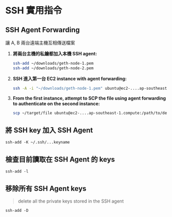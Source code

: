 # SSH 實用指令

## SSH Agent Forwarding

讓 A, B 兩台遠端主機互相傳送檔案

1.  **將兩台主機的私鑰都加入本機 SSH agent:**

    ```bash
    ssh-add ~/downloads/geth-node-1.pem
    ssh-add ~/downloads/geth-node-2.pem
    ```
2.  **SSH 進入第一台  EC2 instance with agent forwarding:**

    ```bash
    ssh -A -i "~/downloads/geth-node-1.pem" ubuntu@ec2-....ap-southeast-1.compute.amazonaws.com
    ```
3.  **From the first instance, attempt to SCP the file using agent forwarding to authenticate on the second instance:**

    ```bash
    scp ~/target/file ubuntu@ec2-....ap-southeast-1.compute:/path/to/destination/
    ```



## 將 SSH key 加入 SSH Agent&#x20;

```
ssh-add -K ~/.ssh/...keyname
```

## 檢查目前讀取在 SSH Agent 的 keys

```
ssh-add -l
```

## 移除所有 SSH Agent keys

> delete all the private keys stored in the SSH agent

```
ssh-add -D 
```
